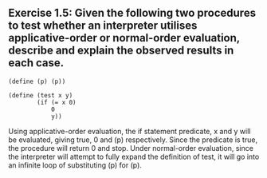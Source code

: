 ## Exercise 1.5: Given the following two procedures to test whether an interpreter utilises applicative-order or normal-order evaluation, describe and explain the observed results in each case.  
```
(define (p) (p))

(define (test x y)
        (if (= x 0)
            0
            y))
```
Using applicative-order evaluation, the if statement predicate, x and y will be evaluated, giving true, 0 and (p) respectively. Since the predicate is true, the procedure will return 0 and stop. Under normal-order evaluation, since the interpreter will attempt to fully expand the definition of test, it will go into an infinite loop of substituting (p) for (p).